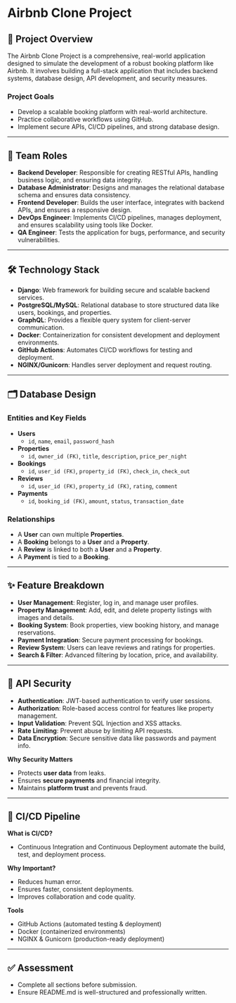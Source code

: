 # Airbnb Clone Project

## 📖 Project Overview
The Airbnb Clone Project is a comprehensive, real-world application designed to simulate the development of a robust booking platform like Airbnb. It involves building a full-stack application that includes backend systems, database design, API development, and security measures.

### **Project Goals**
- Develop a scalable booking platform with real-world architecture.
- Practice collaborative workflows using GitHub.
- Implement secure APIs, CI/CD pipelines, and strong database design.

---

## 👥 Team Roles
- **Backend Developer**: Responsible for creating RESTful APIs, handling business logic, and ensuring data integrity.
- **Database Administrator**: Designs and manages the relational database schema and ensures data consistency.
- **Frontend Developer**: Builds the user interface, integrates with backend APIs, and ensures a responsive design.
- **DevOps Engineer**: Implements CI/CD pipelines, manages deployment, and ensures scalability using tools like Docker.
- **QA Engineer**: Tests the application for bugs, performance, and security vulnerabilities.

---

## 🛠️ Technology Stack
- **Django**: Web framework for building secure and scalable backend services.
- **PostgreSQL/MySQL**: Relational database to store structured data like users, bookings, and properties.
- **GraphQL**: Provides a flexible query system for client-server communication.
- **Docker**: Containerization for consistent development and deployment environments.
- **GitHub Actions**: Automates CI/CD workflows for testing and deployment.
- **NGINX/Gunicorn**: Handles server deployment and request routing.

---

## 🗂️ Database Design
### **Entities and Key Fields**
- **Users**
  - `id`, `name`, `email`, `password_hash`
- **Properties**
  - `id`, `owner_id (FK)`, `title`, `description`, `price_per_night`
- **Bookings**
  - `id`, `user_id (FK)`, `property_id (FK)`, `check_in`, `check_out`
- **Reviews**
  - `id`, `user_id (FK)`, `property_id (FK)`, `rating`, `comment`
- **Payments**
  - `id`, `booking_id (FK)`, `amount`, `status`, `transaction_date`

### **Relationships**
- A **User** can own multiple **Properties**.
- A **Booking** belongs to a **User** and a **Property**.
- A **Review** is linked to both a **User** and a **Property**.
- A **Payment** is tied to a **Booking**.

---

## ✨ Feature Breakdown
- **User Management**: Register, log in, and manage user profiles.
- **Property Management**: Add, edit, and delete property listings with images and details.
- **Booking System**: Book properties, view booking history, and manage reservations.
- **Payment Integration**: Secure payment processing for bookings.
- **Review System**: Users can leave reviews and ratings for properties.
- **Search & Filter**: Advanced filtering by location, price, and availability.

---

## 🔐 API Security
- **Authentication**: JWT-based authentication to verify user sessions.
- **Authorization**: Role-based access control for features like property management.
- **Input Validation**: Prevent SQL Injection and XSS attacks.
- **Rate Limiting**: Prevent abuse by limiting API requests.
- **Data Encryption**: Secure sensitive data like passwords and payment info.

**Why Security Matters**
- Protects **user data** from leaks.
- Ensures **secure payments** and financial integrity.
- Maintains **platform trust** and prevents fraud.

---

## 🔄 CI/CD Pipeline
**What is CI/CD?**
- Continuous Integration and Continuous Deployment automate the build, test, and deployment process.

**Why Important?**
- Reduces human error.
- Ensures faster, consistent deployments.
- Improves collaboration and code quality.

**Tools**
- GitHub Actions (automated testing & deployment)
- Docker (containerized environments)
- NGINX & Gunicorn (production-ready deployment)

---

## ✅ Assessment
- Complete all sections before submission.
- Ensure README.md is well-structured and professionally written.

